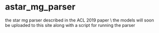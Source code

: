 # astar_mg_parser
the star mg parser described in the ACL 2019 paper \\
the models will soon be uploaded to this site along with a script for running the parser
